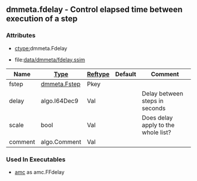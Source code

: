 ## dmmeta.fdelay - Control elapsed time between execution of a step


### Attributes
<a href="#attributes"></a>
* [ctype:](/txt/ssimdb/dmmeta/ctype.md)dmmeta.Fdelay

* file:[data/dmmeta/fdelay.ssim](/data/dmmeta/fdelay.ssim)

|Name|[Type](/txt/ssimdb/dmmeta/ctype.md)|[Reftype](/txt/ssimdb/dmmeta/reftype.md)|Default|Comment|
|---|---|---|---|---|
|fstep|[dmmeta.Fstep](/txt/ssimdb/dmmeta/fstep.md)|Pkey|
|delay|algo.I64Dec9|Val||Delay between steps in seconds|
|scale|bool|Val||Does delay apply to the whole list?|
|comment|algo.Comment|Val|

### Used In Executables
<a href="#used-in-executables"></a>
* [amc](/txt/exe/amc/README.md) as amc.FFdelay

